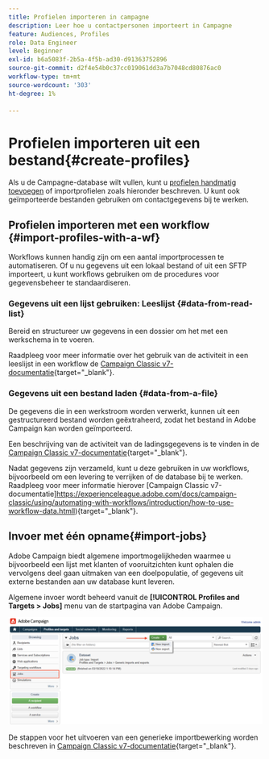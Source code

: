 ```yaml
---
title: Profielen importeren in campagne
description: Leer hoe u contactpersonen importeert in Campagne
feature: Audiences, Profiles
role: Data Engineer
level: Beginner
exl-id: b6a5083f-2b5a-4f5b-ad30-d91363752896
source-git-commit: d2f4e54b0c37cc019061dd3a7b7048cd80876ac0
workflow-type: tm+mt
source-wordcount: '303'
ht-degree: 1%

---
```


# Profielen importeren uit een bestand{#create-profiles}

Als u de Campagne-database wilt vullen, kunt u [profielen handmatig toevoegen](create-profiles.md) of importprofielen zoals hieronder beschreven. U kunt ook geïmporteerde bestanden gebruiken om contactgegevens bij te werken.

## Profielen importeren met een workflow {#import-profiles-with-a-wf}

Workflows kunnen handig zijn om een aantal importprocessen te automatiseren. Of u nu gegevens uit een lokaal bestand of uit een SFTP importeert, u kunt workflows gebruiken om de procedures voor gegevensbeheer te standaardiseren.

### Gegevens uit een lijst gebruiken: Leeslijst {#data-from-read-list}

Bereid en structureer uw gegevens in een dossier om het met een werkschema in te voeren.

Raadpleeg voor meer informatie over het gebruik van de activiteit in een leeslijst in een workflow de [Campaign Classic v7-documentatie](https://experienceleague.adobe.com/docs/campaign-classic/using/automating-with-workflows/targeting-activities/read-list.html){target=&quot;_blank&quot;}.

### Gegevens uit een bestand laden {#data-from-a-file}

De gegevens die in een werkstroom worden verwerkt, kunnen uit een gestructureerd bestand worden geëxtraheerd, zodat het bestand in Adobe Campaign kan worden geïmporteerd.

Een beschrijving van de activiteit van de ladingsgegevens is te vinden in de [Campaign Classic v7-documentatie](https://experienceleague.adobe.com/docs/campaign-classic/using/automating-with-workflows/action-activities/data-loading--file-.html){target=&quot;_blank&quot;}.

Nadat gegevens zijn verzameld, kunt u deze gebruiken in uw workflows, bijvoorbeeld om een levering te verrijken of de database bij te werken. Raadpleeg voor meer informatie hierover [Campaign Classic v7-documentatie]https://experienceleague.adobe.com/docs/campaign-classic/using/automating-with-workflows/introduction/how-to-use-workflow-data.htmll){target=&quot;_blank&quot;}.

## Invoer met één opname{#import-jobs}

Adobe Campaign biedt algemene importmogelijkheden waarmee u bijvoorbeeld een lijst met klanten of vooruitzichten kunt ophalen die vervolgens deel gaan uitmaken van een doelpopulatie, of gegevens uit externe bestanden aan uw database kunt leveren.

Algemene invoer wordt beheerd vanuit de **[!UICONTROL Profiles and Targets > Jobs]** menu van de startpagina van Adobe Campaign.

![](assets/new-import-job.png)

De stappen voor het uitvoeren van een generieke importbewerking worden beschreven in [Campaign Classic v7-documentatie](https://experienceleague.adobe.com/docs/campaign-classic/using/getting-started/importing-and-exporting-data/generic-imports-exports/about-generic-imports-exports.html){target=&quot;_blank&quot;}.
